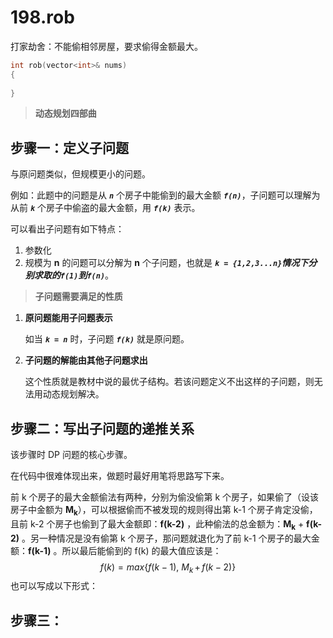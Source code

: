 # 198.rob

打家劫舍：不能偷相邻房屋，要求偷得金额最大。

```c++
int rob(vector<int>& nums)
{
	    
}
```



> **动态规划四部曲**

## 步骤一：定义子问题

与原问题类似，但规模更小的问题。

例如：此题中的问题是从 ***`n`*** 个房子中能偷到的最大金额 ***`f(n)`***，子问题可以理解为从前 ***`k`*** 个房子中偷盗的最大金额，用 ***`f(k)`*** 表示。



可以看出子问题有如下特点：

1. 参数化
2. 规模为 **n** 的问题可以分解为 **n** 个子问题，也就是 ***`k = {1,2,3...n}`***情况下分别求取的***`f(1)`***到***`f(n)`***。



> **子问题需要满足的性质**

1. **原问题能用子问题表示**

    如当 ***`k = n`*** 时，子问题 ***`f(k)`*** 就是原问题。 

2. **子问题的解能由其他子问题求出**

    这个性质就是教材中说的最优子结构。若该问题定义不出这样的子问题，则无法用动态规划解决。



## 步骤二：写出子问题的递推关系

该步骤时 DP 问题的核心步骤。

在代码中很难体现出来，做题时最好用笔将思路写下来。

前 k 个房子的最大金额偷法有两种，分别为偷没偷第 k 个房子，如果偷了（设该房子中金额为 **M<sub>k</sub>**），可以根据偷而不被发现的规则得出第 k-1 个房子肯定没偷，且前 k-2 个房子也偷到了最大金额即：**f(k-2)** ，此种偷法的总金额为：**M<sub>k</sub>** + **f(k-2)** 。另一种情况是没有偷第 k 个房子，那问题就退化为了前 k-1 个房子的最大金额：**f(k-1)** 。所以最后能偷到的 f(k) 的最大值应该是：
$$
f(k) = max\{f(k-1),\ M_k\,+\,f(k-2)\}
$$
也可以写成以下形式：



## 步骤三：
